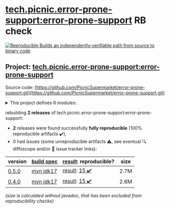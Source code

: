 [tech.picnic.error-prone-support:error-prone-support](https://search.maven.org/artifact/tech.picnic.error-prone-support/error-prone-support/) RB check
=======

[![Reproducible Builds](https://reproducible-builds.org/images/logos/rb.svg) an independently-verifiable path from source to binary code](https://reproducible-builds.org/)

## Project: [tech.picnic.error-prone-support:error-prone-support](https://search.maven.org/artifact/tech.picnic.error-prone-support/error-prone-support/)

Source code: [https://github.com/PicnicSupermarket/error-prone-support.git](https://github.com/PicnicSupermarket/error-prone-support.git)

<details><summary>This project defines 6 modules:</summary>

* [tech.picnic.error-prone-support:error-prone-contrib](https://search.maven.org/artifact/tech.picnic.error-prone-support/error-prone-contrib/)
* [tech.picnic.error-prone-support:error-prone-support](https://search.maven.org/artifact/tech.picnic.error-prone-support/error-prone-support/)
* [tech.picnic.error-prone-support:refaster-compiler](https://search.maven.org/artifact/tech.picnic.error-prone-support/refaster-compiler/)
* [tech.picnic.error-prone-support:refaster-runner](https://search.maven.org/artifact/tech.picnic.error-prone-support/refaster-runner/)
* [tech.picnic.error-prone-support:refaster-support](https://search.maven.org/artifact/tech.picnic.error-prone-support/refaster-support/)
* [tech.picnic.error-prone-support:refaster-test-support](https://search.maven.org/artifact/tech.picnic.error-prone-support/refaster-test-support/)
</details>

rebuilding **2 releases** of tech.picnic.error-prone-support:error-prone-support:
- **2** releases were found successfully **fully reproducible** (100% reproducible artifacts :heavy_check_mark:),
- 0 had issues (some unreproducible artifacts :warning:, see eventual :mag: diffoscope and/or :memo: issue tracker links):

| version | [build spec](/BUILDSPEC.md) | [result](https://reproducible-builds.org/docs/jvm/): reproducible? | size |
| -- | --------- | ------ | -- |
| [0.5.0](https://search.maven.org/artifact/tech.picnic.error-prone-support/error-prone-support/0.5.0/pom) | [mvn jdk17](error-prone-support-0.5.0.buildspec) | [result](error-prone-support-0.5.0.buildinfo): [15 :heavy_check_mark: ](error-prone-support-0.5.0.buildcompare) | 2.7M |
| [0.4.0](https://search.maven.org/artifact/tech.picnic.error-prone-support/error-prone-support/0.4.0/pom) | [mvn jdk17](error-prone-support-0.4.0.buildspec) | [result](error-prone-support-0.4.0.buildinfo): [15 :heavy_check_mark: ](error-prone-support-0.4.0.buildcompare) | 2.6M |

<i>(size is calculated without javadoc, that has been excluded from reproducibility checks)</i>
